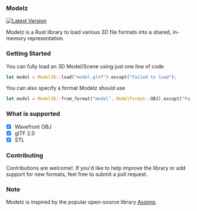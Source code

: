 ### Modelz
[![Latest Version]][crates.io]

[Latest Version]: https://img.shields.io/crates/v/modelz.svg
[crates.io]: https://crates.io/crates/modelz

Modelz is a Rust library to load various 3D file formats into a shared, in-memory representation.

### Getting Started
You can fully load an 3D Model/Scene using just one line of code
```rust
let model = Model3D::load("model.gltf").except("Failed to load");
```
You can also specify a format Modelz should use
```rust
let model = Model3D::from_format("model", ModelFormat::OBJ).except("Failed to load")
```

### What is supported

- [x] Wavefront OBJ
- [x] glTF 2.0 
- [x] STL

### Contributing

Contributions are welcome!. If you'd like to help improve the library or add support for new formats, feel free to submit a pull request.

### Note

Modelz is inspired by the popular open-source library [Assimp](https://github.com/assimp/assimp).